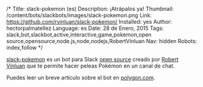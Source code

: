/*
Title: slack-pokemon (es)
Description: ¡Atrápalos ya!
Thumbnail: /content/bots/slackbots/images/slack-pokemon.png
Link: https://github.com/rvinluan/slack-pokemon/
Installed: yes
Author: hectorpalmatellez
Language: es
Date: 28 de Enero, 2015
Tags: slack,bot,slackbot,active,interactive,game,pokemon,open source,opensource,node.js,node,nodejs,RobertVinluan
Nav: hidden
Robots: index,follow
*/


[slack-pokemon](https://github.com/rvinluan/slack-pokemon/) es un bot para Slack [open source](https://github.com/rvinluan/slack-pokemon/) creado por [Robert Vinluan](https://twitter.com/RobertVinluan) que te permite hacer peleas Pokémon en un canal de chat.

Puedes leer un breve artículo sobre el bot en [polygon.com](http://www.polygon.com/2014/6/27/5850720/pokemon-battle-slack-vox).
